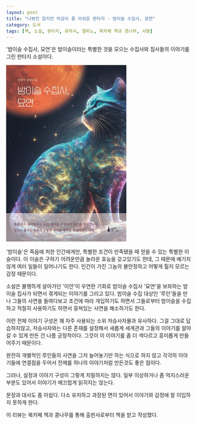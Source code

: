 ```yaml
---
layout: post
title: "나쁘진 않지만 마감이 좀 아쉬운 판타지 - 밤이슬 수집사, 묘연"
category: 도서
tags: [책, 소설, 판타지, 루하서, 델피노, 북카페 책과 콩나무, 서평]
---
```


'밤이슬 수집사, 묘연'은
밤이슬이라는 특별한 것을 모으는 수집사와 짐사들의 이야기를 그린 판타지 소설이다.

![표지](/images/night-dew-collector-myoyeon-book-h480.jpg)

'밤이슬'은 죽음에 처한 인간에게만, 특별한 조건이 만족됐을 때 얻을 수 있는 특별한 이슬이다.
이 이슬은 구하기 어려운만큼 놀라운 효능을 갖고있기도 한데,
그 때문에 예기치않게 여러 일들이 일어나기도 한다.
인간이 가진 그놈의 불안정하고 어떻게 튈지 모르는 감정 때문이다.

소설은 불행하게 살아가던 '이안'이
우연한 기회로 밤이슬 수집사 '묘연'을 보좌하는
밤이슬 집사가 되면서 겪게되는 이야기를 그리고 있다.
밤이슬 수집 대상인 '루인'들을 만나
그들의 사연을 들여다보고
조건에 따라 개입하기도 하면서
그들로부터 밤이슬을 수집하고
적절히 사용하기도 하면서
뭉쳐있는 사연을 해소하기도 한다.

이런 전체 이야기 구성은 꽤 자주 사용되는 소위 저승사자물과 유사하다.
그걸 그대로 답습하지않고,
저승사자와는 다른 존재를 설정해서
새롭게 세계관과 그들의 이야기를 알아갈 수 있게 만든 건 나름 긍정적이다.
그것이 이 이야기를 좀 더 색다르고 흥미롭게 만들어주기 때문이다.

완전히 개별적인 루인들의 사연을 그저 늘어놓기만 하는 식으로 하지 않고
각각의 이야기들에 연결점을 두어서
전체를 하나의 이야기처럼 만든것도 좋은 점이다.

그러나, 설정과 이야기 구성이 그렇게 치밀하지는 않다.
일부 이상하거나 좀 억지스러운 부분도 있어서
이야기가 매끄럽게 읽히지는 않는다.

문장과 대사도 좀 아쉽다.
다소 유치하고 과장된 면이 있어서
이야기와 감정에 잘 이입하지 못하게 한다.



<div class="im im-info">
이 리뷰는 북카페 책과 콩나무를 통해 출판사로부터 책을 받고 작성했다.
</div>
